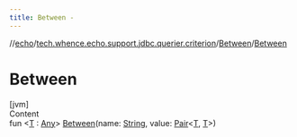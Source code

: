 ```yaml
---
title: Between -
---
```

//[echo](../../index.md)/[tech.whence.echo.support.jdbc.querier.criterion](../index.md)/[Between](index.md)/[Between](-between.md)



# Between  
[jvm]  
Content  
fun <[T](index.md) : [Any](https://kotlinlang.org/api/latest/jvm/stdlib/kotlin/-any/index.html)> [Between](-between.md)(name: [String](https://kotlinlang.org/api/latest/jvm/stdlib/kotlin/-string/index.html), value: [Pair](https://kotlinlang.org/api/latest/jvm/stdlib/kotlin/-pair/index.html)<[T](index.md), [T](index.md)>)  



